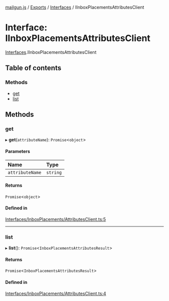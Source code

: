 [mailgun.js](../README.md) / [Exports](../modules.md) / [Interfaces](../modules/Interfaces.md) / IInboxPlacementsAttributesClient

# Interface: IInboxPlacementsAttributesClient

[Interfaces](../modules/Interfaces.md).IInboxPlacementsAttributesClient

## Table of contents

### Methods

- [get](Interfaces.IInboxPlacementsAttributesClient.md#get)
- [list](Interfaces.IInboxPlacementsAttributesClient.md#list)

## Methods

### get

▸ **get**(`attributeName`): `Promise`<`object`\>

#### Parameters

| Name | Type |
| :------ | :------ |
| `attributeName` | `string` |

#### Returns

`Promise`<`object`\>

#### Defined in

[Interfaces/InboxPlacements/AttributesClient.ts:5](https://github.com/mailgun/mailgun.js/blob/c7a5a6d/lib/Interfaces/InboxPlacements/AttributesClient.ts#L5)

___

### list

▸ **list**(): `Promise`<`InboxPlacementsAttributesResult`\>

#### Returns

`Promise`<`InboxPlacementsAttributesResult`\>

#### Defined in

[Interfaces/InboxPlacements/AttributesClient.ts:4](https://github.com/mailgun/mailgun.js/blob/c7a5a6d/lib/Interfaces/InboxPlacements/AttributesClient.ts#L4)
